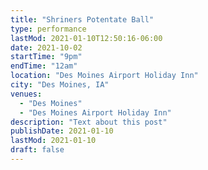 ```yaml
---
title: "Shriners Potentate Ball"
type: performance
lastMod: 2021-01-10T12:50:16-06:00
date: 2021-10-02
startTime: "9pm"
endTime: "12am"
location: "Des Moines Airport Holiday Inn"
city: "Des Moines, IA"
venues:
  - "Des Moines"
  - "Des Moines Airport Holiday Inn"
description: "Text about this post"
publishDate: 2021-01-10
lastMod: 2021-01-10
draft: false
---
```

